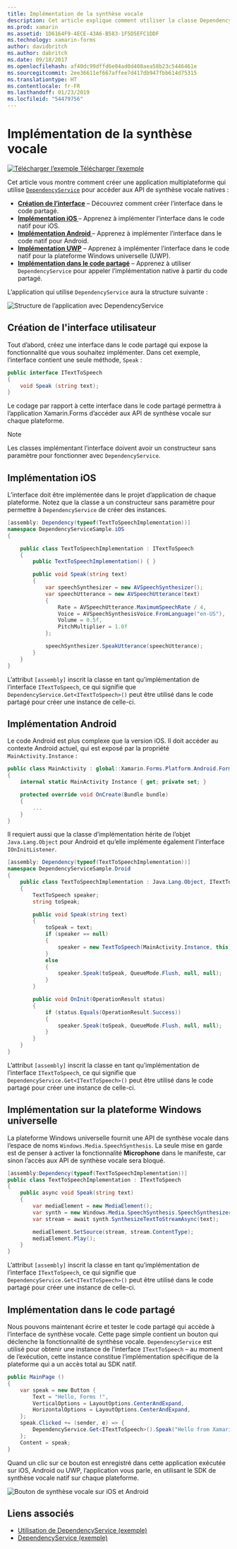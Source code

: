 ```yaml
---
title: Implémentation de la synthèse vocale
description: Cet article explique comment utiliser la classe DependencyService de Xamarin.Forms pour appeler l’API de synthèse vocale native de chaque plateforme.
ms.prod: xamarin
ms.assetid: 1D6164F9-4ECE-43A6-B583-1F5D5EFC1DDF
ms.technology: xamarin-forms
author: davidbritch
ms.author: dabritch
ms.date: 09/18/2017
ms.openlocfilehash: af40dc99dffd6e04ad0d408aea58b23c5446461e
ms.sourcegitcommit: 2ee36611ef667affee7d417db947fbb614d75315
ms.translationtype: HT
ms.contentlocale: fr-FR
ms.lasthandoff: 01/23/2019
ms.locfileid: "54479756"
---
```

# <a name="implementing-text-to-speech"></a>Implémentation de la synthèse vocale

[![Télécharger l’exemple](~/media/shared/download.png) Télécharger l’exemple](https://developer.xamarin.com/samples/xamarin-forms/UsingDependencyService/)

Cet article vous montre comment créer une application multiplateforme qui utilise [`DependencyService`](xref:Xamarin.Forms.DependencyService) pour accéder aux API de synthèse vocale natives :

- **[Création de l’interface](#Creating_the_Interface)** &ndash; Découvrez comment créer l’interface dans le code partagé.
- **[Implémentation iOS ](#iOS_Implementation)** &ndash; Apprenez à implémenter l’interface dans le code natif pour iOS.
- **[Implémentation Android ](#Android_Implementation)** &ndash; Apprenez à implémenter l’interface dans le code natif pour Android.
- **[Implémentation UWP](#WindowsImplementation)** &ndash; Apprenez à implémenter l’interface dans le code natif pour la plateforme Windows universelle (UWP).
- **[Implémentation dans le code partagé](#Implementing_in_Shared_Code)** &ndash; Apprenez à utiliser `DependencyService` pour appeler l’implémentation native à partir du code partagé.

L’application qui utilise `DependencyService` aura la structure suivante :

![](text-to-speech-images/tts-diagram.png "Structure de l’application avec DependencyService")

<a name="Creating_the_Interface" />

## <a name="creating-the-interface"></a>Création de l'interface utilisateur

Tout d’abord, créez une interface dans le code partagé qui expose la fonctionnalité que vous souhaitez implémenter. Dans cet exemple, l’interface contient une seule méthode, `Speak` :

```csharp
public interface ITextToSpeech
{
    void Speak (string text);
}
```

Le codage par rapport à cette interface dans le code partagé permettra à l’application Xamarin.Forms d’accéder aux API de synthèse vocale sur chaque plateforme.

> [!NOTE]
> Les classes implémentant l’interface doivent avoir un constructeur sans paramètre pour fonctionner avec `DependencyService`.

<a name="iOS_Implementation" />

## <a name="ios-implementation"></a>Implémentation iOS

L’interface doit être implémentée dans le projet d’application de chaque plateforme. Notez que la classe a un constructeur sans paramètre pour permettre à `DependencyService` de créer des instances.

```csharp
[assembly: Dependency(typeof(TextToSpeechImplementation))]
namespace DependencyServiceSample.iOS
{

    public class TextToSpeechImplementation : ITextToSpeech
    {
        public TextToSpeechImplementation() { }

        public void Speak(string text)
        {
            var speechSynthesizer = new AVSpeechSynthesizer();
            var speechUtterance = new AVSpeechUtterance(text)
            {
                Rate = AVSpeechUtterance.MaximumSpeechRate / 4,
                Voice = AVSpeechSynthesisVoice.FromLanguage("en-US"),
                Volume = 0.5f,
                PitchMultiplier = 1.0f
            };

            speechSynthesizer.SpeakUtterance(speechUtterance);
        }
    }
}
```

L’attribut `[assembly]` inscrit la classe en tant qu’implémentation de l’interface `ITextToSpeech`, ce qui signifie que `DependencyService.Get<ITextToSpeech>()` peut être utilisé dans le code partagé pour créer une instance de celle-ci.

<a name="Android_Implementation" />

## <a name="android-implementation"></a>Implémentation Android

Le code Android est plus complexe que la version iOS. Il doit accéder au contexte Android actuel, qui est exposé par la propriété `MainActivity.Instance` :

```csharp
public class MainActivity : global::Xamarin.Forms.Platform.Android.FormsAppCompatActivity
{
    internal static MainActivity Instance { get; private set; }

    protected override void OnCreate(Bundle bundle)
    {
        ...
    }
}
```

Il requiert aussi que la classe d’implémentation hérite de l’objet `Java.Lang.Object` pour Android et qu’elle implémente également l’interface `IOnInitListener`.

```csharp
[assembly: Dependency(typeof(TextToSpeechImplementation))]
namespace DependencyServiceSample.Droid
{
    public class TextToSpeechImplementation : Java.Lang.Object, ITextToSpeech, TextToSpeech.IOnInitListener
    {
        TextToSpeech speaker;
        string toSpeak;

        public void Speak(string text)
        {
            toSpeak = text;
            if (speaker == null)
            {
                speaker = new TextToSpeech(MainActivity.Instance, this);
            }
            else
            {
                speaker.Speak(toSpeak, QueueMode.Flush, null, null);
            }
        }

        public void OnInit(OperationResult status)
        {
            if (status.Equals(OperationResult.Success))
            {
                speaker.Speak(toSpeak, QueueMode.Flush, null, null);
            }
        }
    }
}
```

L’attribut `[assembly]` inscrit la classe en tant qu’implémentation de l’interface `ITextToSpeech`, ce qui signifie que `DependencyService.Get<ITextToSpeech>()` peut être utilisé dans le code partagé pour créer une instance de celle-ci.

<a name="WindowsImplementation" />

## <a name="universal-windows-platform-implementation"></a>Implémentation sur la plateforme Windows universelle

La plateforme Windows universelle fournit une API de synthèse vocale dans l’espace de noms `Windows.Media.SpeechSynthesis`. La seule mise en garde est de penser à activer la fonctionnalité **Microphone** dans le manifeste, car sinon l’accès aux API de synthèse vocale sera bloqué.

```csharp
[assembly:Dependency(typeof(TextToSpeechImplementation))]
public class TextToSpeechImplementation : ITextToSpeech
{
    public async void Speak(string text)
    {
        var mediaElement = new MediaElement();
        var synth = new Windows.Media.SpeechSynthesis.SpeechSynthesizer();
        var stream = await synth.SynthesizeTextToStreamAsync(text);

        mediaElement.SetSource(stream, stream.ContentType);
        mediaElement.Play();
    }
}
```

L’attribut `[assembly]` inscrit la classe en tant qu’implémentation de l’interface `ITextToSpeech`, ce qui signifie que `DependencyService.Get<ITextToSpeech>()` peut être utilisé dans le code partagé pour créer une instance de celle-ci.

<a name="Implementing_in_Shared_Code" />

## <a name="implementing-in-shared-code"></a>Implémentation dans le code partagé

Nous pouvons maintenant écrire et tester le code partagé qui accède à l’interface de synthèse vocale. Cette page simple contient un bouton qui déclenche la fonctionnalité de synthèse vocale. `DependencyService` est utilisé pour obtenir une instance de l’interface `ITextToSpeech` &ndash; au moment de l’exécution, cette instance constitue l’implémentation spécifique de la plateforme qui a un accès total au SDK natif.

```csharp
public MainPage ()
{
    var speak = new Button {
        Text = "Hello, Forms !",
        VerticalOptions = LayoutOptions.CenterAndExpand,
        HorizontalOptions = LayoutOptions.CenterAndExpand,
    };
    speak.Clicked += (sender, e) => {
        DependencyService.Get<ITextToSpeech>().Speak("Hello from Xamarin Forms");
    };
    Content = speak;
}
```

Quand un clic sur ce bouton est enregistré dans cette application exécutée sur iOS, Android ou UWP, l’application vous parle, en utilisant le SDK de synthèse vocale natif sur chaque plateforme.

 ![Bouton de synthèse vocale sur iOS et Android](text-to-speech-images/running.png "Exemple de synthèse vocale")


## <a name="related-links"></a>Liens associés

- [Utilisation de DependencyService (exemple)](https://developer.xamarin.com/samples/xamarin-forms/UsingDependencyService/)
- [DependencyService (exemple)](https://developer.xamarin.com/samples/xamarin-forms/DependencyService/DependencyServiceSample/)
